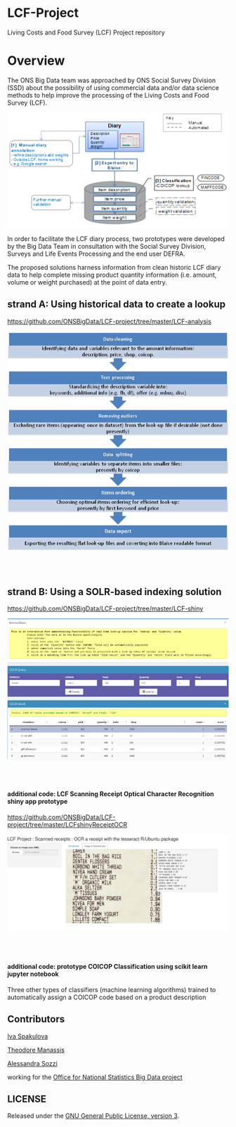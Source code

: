 # LCF-Project

Living Costs and Food Survey (LCF) Project repository

# Overview

The ONS Big Data team was approached by ONS Social Survey Division (SSD) about the possibility of using 
commercial data and/or data science methods to help improve the processing of the 
Living Costs and Food Survey (LCF).


![diaryprocess](https://github.com/ONSBigData/LCF-project/blob/master/LCFDiaryProcess.png "")  

     
In order to facilitate the LCF diary process, two prototypes were developed by the Big Data Team in consultation with 
the Social Survey Division, Surveys and Life Events Processing and the end user DEFRA. 

The proposed solutions harness information from clean historic LCF diary data to help complete 
missing product quantity information (i.e. amount, volume or weight purchased) at the point of data entry.   
     

## strand A: Using historical data to create a lookup    
     
https://github.com/ONSBigData/LCF-project/tree/master/LCF-analysis

![FlatFileApp](https://github.com/ONSBigData/LCF-project/blob/master/FlatFiles.png "")  

<br></br>


## strand B: Using a SOLR-based indexing solution


https://github.com/ONSBigData/LCF-project/tree/master/LCF-shiny

![SOLRShinyApp](https://github.com/ONSBigData/LCF-project/blob/master/LCF-2a.png "")  


<br></br>

#### additional code: LCF Scanning Receipt Optical Character Recognition shiny app prototype



https://github.com/ONSBigData/LCF-project/tree/master/LCFshinyReceiptOCR

![OCRShinyApp](https://github.com/ONSBigData/LCF-project/blob/master/good.receipt.scan.png "")



<br></br>


 #### additional code: prototype COICOP Classification using scikit learn jupyter notebook

Three other types of classifiers (machine learning algorithms) trained to automatically assign a COICOP code based on a product description 



## Contributors

[Iva Spakulova](https://github.com/ivyONS)

[Theodore Manassis](https://github.com/mamonu)

[Alessandra Sozzi](https://github.com/AlessandraSozzi)

working for the [Office for National Statistics Big Data project](https://www.ons.gov.uk/aboutus/whatwedo/programmesandprojects/theonsbigdataproject)


## LICENSE

Released under the [GNU General Public License, version 3](LICENSE).
